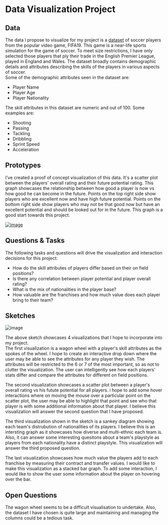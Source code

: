# Data Visualization Project

## Data

The data I propose to visualize for my project is a [dataset](https://gist.github.com/sitanshu1000/cf0eee9c4fb0a09fc96644650294c0eb) of soccer players from the popular video game, FIFA19. This game is a near-life sports simulation for the game of soccer. To meet size restrictions, I have only selected those players that ply their trade in the English Premier League, played in England and Wales. The dataset broadly contains demographic details and attributes describing the skills of the players in various aspects of soccer.    
Some of the demographic attributes seen in the dataset are:
 * Player Name
 * Player Age
 * Player Nationality    

The skill attributes in this dataset are numeric and out of 100. Some examples are:    
 * Shooting
 * Passing
 * Tackling
 * Dribbling
 * Sprint Speed
 * Acceleration    

## Prototypes

I’ve created a proof of concept visualization of this data. It's a scatter plot between the players' overall rating and their future potential rating. This graph showcases the relationship between how good a player is now vs how good he can become in the future. Points on the top right side show players who are excellent now and have high future potential. Points on the bottom right side show players who may not be that good now but have an excellent potential and should be looked out for in the future. This graph is a good start towards this project.

[![image](https://raw.githubusercontent.com/sitanshu1000/dataviz-project-template-proposal/master/Images/prototype.png)](https://vizhub.com/sitanshu1000/da49904037a14cabbc849a2202f4db16)

## Questions & Tasks

The following tasks and questions will drive the visualization and interaction decisions for this project:

 * How do the skill attributes of players differ based on their on field positions?
 * Is there any correlation between player potential and player overall rating?
 * What is the mix of nationalities in the player base?
 * How valuable are the franchises and how much value does each player bring to their team?

## Sketches

![image](https://raw.githubusercontent.com/sitanshu1000/dataviz-project-template-proposal/master/Images/viz_sketch.jpg)

The above sketch showcases 4 visualizations that I hope to incorporate into my project.  
The first visualization is a wagon wheel with a player's skill attributes as the spokes of the wheel. I hope to create an interactive drop down where the user may be able to see the attributes for any player they wish. The attributes will be restricted to the 6 or 7 of the most important, so as not to clutter the visualization. The user can intelligently see how each players' stats differ and compare the attributes for different on field positions.    


The second visualization showcases a scatter plot between a player's overall rating vs his futute potential for all players. i hope to add some hover interactions where on moving the mouse over a particular point on the scatter plot, the user may be able to highlight that point and see who that player is with some additional information about that player. I believe this visualization will answer the second question that I have proposed.    


The third visualization shown in the sketch is a sankey diagram showing each team's distrubution of nationalities of its players. I believe this is an intersting graph as it showcases how diverse and multi-ethnic each team is. Also, it can answer some interesting quesitons about a team's playstyle as players from each nationality have a distinct playstyle. This visualization will answer the third proposed question.    


The last visualization showcases how much value the players add to each franchise by measuring their contract and transfer values. I would like to make this visualization as a stacked bar graph. To add some interaction, I would like to show the user some information about the player on hovering over the bar.    

## Open Questions

The wagon wheel seems to be a difficult visualisation to undertake. Also, the dataset I have chosen is quite large and maintaining and managing the columns could be a tedious task.
